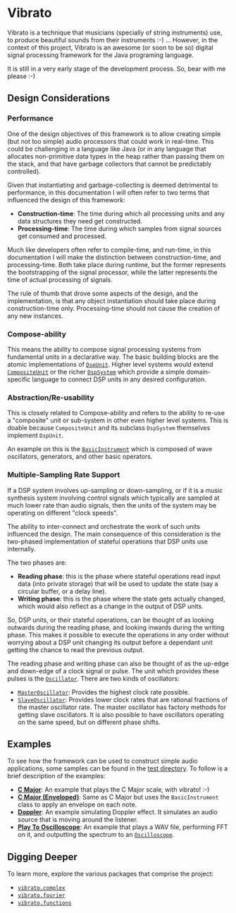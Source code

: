 # Vibrato
Vibrato is a technique that musicians (specially of string instruments) use, to produce beautiful sounds from their 
instruments :-) ... However, in the context of this project, Vibrato is an awesome (or soon to be so) digital signal 
processing framework for the Java programing language.

It is still in a very early stage of the development process. So, bear with me please :-)

## Design Considerations
### Performance
One of the design objectives of this framework is to allow creating simple (but not too simple) audio processors that 
could work in real-time. This could be challenging in a language like Java (or in any language that allocates 
non-primitive data types in the heap rather than passing them on the stack, and that have garbage collectors that cannot 
be predictably controlled).

Given that instantiating and garbage-collecting is deemed detrimental to performance, in this documentation I will often
refer to two terms that influenced the design of this framework:

 * **Construction-time**: The time during which all processing units and any data structures they need get constructed.
 * **Processing-time**: The time during which samples from signal sources get consumed and processed.
 
Much like developers often refer to compile-time, and run-time, in this documentation I will make the distinction 
between construction-time, and processing-time. Both take place during runtime, but the former represents the 
bootstrapping of the signal processor, while the latter represents the time of actual processing of signals.     

The rule of thumb that drove some aspects of the design, and the implementation, is that any object instantiation should
take place during construction-time only. Processing-time should not cause the creation of any new instances.

### Compose-ability
This means the ability to compose signal processing systems from fundamental units in a declarative way. The basic 
building blocks are the atomic implementations of [`DspUnit`](src/main/java/vibrato/dspunits/DspUnit.java). Higher level
systems would extend [`CompositeUnit`](src/main/java/vibrato/dspunits/CompositeUnit.java) or the richer 
[`DspSystem`](src/main/java/vibrato/dspunits/DspSystem.java) which provide a simple domain-specific language to connect 
DSP units in any desired configuration.

### Abstraction/Re-usability
This is closely related to Compose-ability and refers to the ability to re-use a "composite" unit or sub-system in 
other even higher level systems. This is doable because `CompositeUnit` and its subclass `DspSystem` themselves 
implement `DspUnit`.

An example on this is the [`BasicInstrument`](src/main/java/vibrato/music/synthesis/base/BasicInstrument.java)
which is composed of wave oscillators, generators, and other basic operators.

### Multiple-Sampling Rate Support
If a DSP system involves up-sampling or down-sampling, or if it is a music synthesis system involving control signals 
which typically are sampled at much lower rate than audio signals, then the units of the system may be operating on 
different "clock speeds".

The ability to inter-connect and orchestrate the work of such units influenced the design. The main consequence of this
consideration is the two-phased implementation of stateful operations that DSP units use internally.

The two phases are:
 * **Reading phase**: this is the phase where stateful operations read input data (into private storage) that will be 
 used to update the state (say a circular buffer, or a delay line).
 * **Writing phase**: this is the phase where the state gets actually changed, which would also reflect as a change in 
 the output of DSP units.

So, DSP units, or their stateful operations, can be thought of as looking outwards during the reading phase, and looking 
inwards during the writing phase. This makes it possible to execute the operations in any order without worrying about
a DSP unit changing its output before a dependant unit getting the chance to read the previous output.

The reading phase and writing phase can also be thought of as the up-edge and down-edge of a clock signal or pulse. The
unit which provides these pulses is the [`Oscillator`](src/main/java/vibrato/oscillators/Oscillator.java). There are two
kinds of oscillators:
 * [`MasterOscillator`](src/main/java/vibrato/oscillators/MasterOscillator.java): Provides the highest clock rate 
 possible.
 * [`SlaveOscillator`](src/main/java/vibrato/oscillators/SlaveOscillator.java): Provides lower clock rates that are 
 rational fractions of the master oscillator rate. The master oscillator has factory methods for getting slave 
 oscillators. It is also possible to have oscillators operating on the same speed, but on different phase shifts.
 
## Examples
To see how the framework can be used to construct simple audio applications, some samples can be found in the [test 
directory](src/test/java/vibrato/examples). To follow is a brief description of the examples:
 * [**C Major**](src/test/java/vibrato/examples/CMajor.java): An example that plays the C Major scale, with vibrato! :-)
 * [**C Major (Enveloped)**](src/test/java/vibrato/examples/CMajorEnveloped.java): Same as C Major but uses the 
 `BasicInstrument` class to apply an envelope on each note.
 * [**Doppler**](src/test/java/vibrato/examples/Doppler.java): An example simulating Doppler effect. It simulates an 
 audio source that is moving around the listener.
 * [**Play To Oscilloscope**](src/test/java/vibrato/examples/CMajor.java): An example that plays a WAV file, performing
 FFT on it, and outputting the spectrum to an [`Oscilloscope`](src/main/java/vibrato/dspunits/sinks/Oscilloscope.java).

## Digging Deeper
To learn more, explore the various packages that comprise the project:
 * [`vibrato.complex`](src/main/java/vibrato/complex/ComplexNumbers.md)
 * [`vibrato.fourier`](src/main/java/vibrato/fourier/FourierTransforms.md)
 * [`vibrato.functions`](src/main/java/vibrato/functions/Functions.md)
